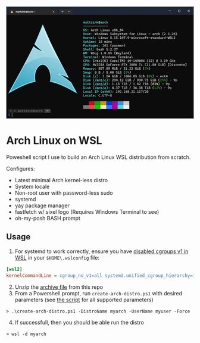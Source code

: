 ![ConsolePic](arch-wsl.jpg)

# Arch Linux on WSL
Poweshell script I use to build an Arch Linux WSL distribution from scratch.

Configures:
- Latest minimal Arch kernel-less distro
- System locale
- Non-root user with password-less sudo
- systemd
- yay package manager
- fastfetch w/ sixel logo (Requires Windows Terminal to see)
- oh-my-posh BASH prompt

## Usage
1. For systemd to work correctly, ensure you have [disabled cgroups v1 in WSL](https://github.com/spurin/wsl-cgroupsv2/blob/main/README.md) in your `$HOME\.wslconfig` file:
```ini
[wsl2]
kernelCommandLine = cgroup_no_v1=all systemd.unified_cgroup_hierarchy=1
```
2. Unzip the [archive file](https://github.com/mattzink/arch-wsl/archive/refs/heads/main.zip) from this repo
3. From a Powershell prompt, run `create-arch-distro.ps1` with desired parameters (see [the script](create-arch-distro.ps1) for all supported parameters)
```pwsh
> .\create-arch-distro.ps1 -DistroName myarch -UserName myuser -Force
```
4. If successfull, then you should be able run the distro
```pwsh
> wsl -d myarch
```
